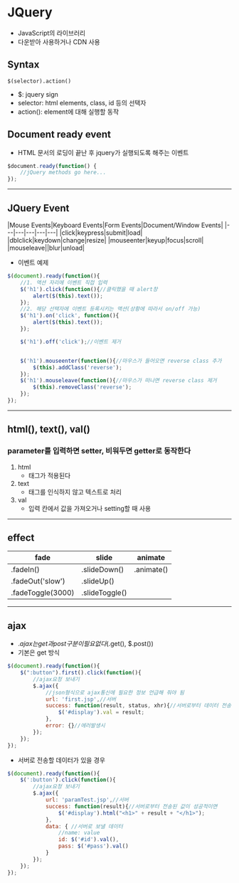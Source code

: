 # JQuery

* JavaScript의 라이브러리
* 다운받아 사용하거나 CDN 사용


## Syntax
```$(selector).action()```
* $: jquery sign
* selector: html elements, class, id 등의 선택자
* action(): element에 대해 실행할 동작

## Document ready event
* HTML 문서의 로딩이 끝난 후 jquery가 실행되도록 해주는 이벤트

```javascript
$document.ready(function() {
    //jQuery methods go here...
});
```

---

## JQuery Event

|Mouse Events|Keyboard Events|Form Events|Document/Window Events|
|---|---|---|---|---|
|click|keypress|submit|load|
|dblclick|keydown|change|resize|
|mouseenter|keyup|focus|scroll|
|mouseleave||blur|unload|

* 이벤트 예제
```javascript
$(document).ready(function(){
    //1. 액션 자리에 이벤트 직접 입력
    $('h1').click(function(){//클릭했을 때 alert창
        alert($(this).text());
    });
    //2. 해당 선택자에 이벤트 등록시키는 액션(상황에 따라서 on/off 가능)
    $('h1').on('click', function(){
        alert($(this).text());
    });

    $('h1').off('click');//이벤트 제거


    $('h1').mouseenter(function(){//마우스가 들어오면 reverse class 추가
        $(this).addClass('reverse');
    });
    $('h1').mouseleave(function(){//마우스가 떠나면 reverse class 제거
        $(this).removeClass('reverse');
    });
});
```

---

## html(), text(), val()
### parameter를 입력하면 setter, 비워두면 getter로 동작한다
1. html
    * 태그가 적용된다
2. text
    * 태그를 인식하지 않고 텍스트로 처리
3. val
    * 입력 칸에서 값을 가져오거나 setting할 때 사용

---
## effect

|fade|slide|animate|
|---|---|---|
|.fadeIn()|.slideDown()|.animate()|
|.fadeOut('slow')|.slideUp()||
|.fadeToggle(3000)|.slideToggle()||

---

## ajax
* $.ajax는 get과 post 구분이 필요없다 ($.get(), $.post())
* 기본은 get 방식
```javascript
$(document).ready(function(){
    $(":button").first().click(function(){
        //ajax요청 보내기
        $.ajax({
            //json형식으로 ajax통신에 필요한 정보 언급해 줘야 됨
            url: 'first.jsp',//서버
            success: function(result, status, xhr){//서버로부터 데이터 전송이 성공적이면
                $('#display').val = result;
            },
            error: {}//에러발생시
        });
    });
});
```

* 서버로 전송할 데이터가 있을 경우
```javascript
$(document).ready(function(){
    $(':button').click(function(){
        //ajax요청 보내기
        $.ajax({
            url: 'paramTest.jsp',//서버
            success: function(result){//서버로부터 전송된 값이 성공적이면
                $('#display').html("<h1>" + result + "</h1>");
            },
            data: { //서버로 보낼 데이터
                //name: value
                id: $('#id').val(),
                pass: $('#pass').val()
            }
        });
    });
});
```
